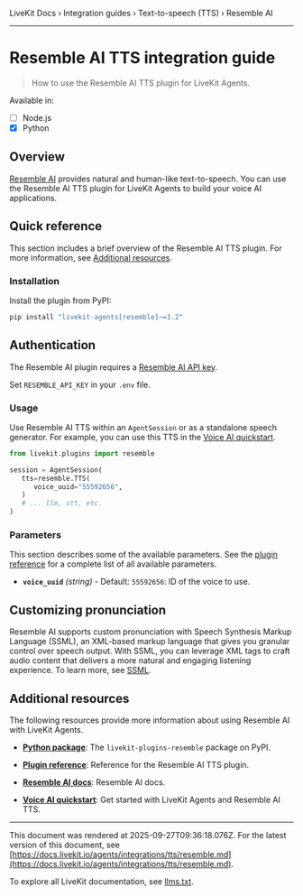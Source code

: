 LiveKit Docs › Integration guides › Text-to-speech (TTS) › Resemble AI

---

# Resemble AI TTS integration guide

> How to use the Resemble AI TTS plugin for LiveKit Agents.

Available in:
- [ ] Node.js
- [x] Python

## Overview

[Resemble AI](https://resemble.ai/) provides natural and human-like text-to-speech. You can use the Resemble AI TTS plugin for LiveKit Agents to build your voice AI applications.

## Quick reference

This section includes a brief overview of the Resemble AI TTS plugin. For more information, see [Additional resources](#additional-resources).

### Installation

Install the plugin from PyPI:

```bash
pip install "livekit-agents[resemble]~=1.2"

```

## Authentication

The Resemble AI plugin requires a [Resemble AI API key](https://app.resemble.ai/account/api).

Set `RESEMBLE_API_KEY` in your `.env` file.

### Usage

Use Resemble AI TTS within an `AgentSession` or as a standalone speech generator. For example, you can use this TTS in the [Voice AI quickstart](https://docs.livekit.io/agents/start/voice-ai.md).

```python
from livekit.plugins import resemble

session = AgentSession(
   tts=resemble.TTS(
      voice_uuid="55592656",
   )
   # ... llm, stt, etc.
)

```

### Parameters

This section describes some of the available parameters. See the [plugin reference](https://docs.livekit.io/reference/python/v1/livekit/plugins/resemble/index.html.md#livekit.plugins.resemble.TTS) for a complete list of all available parameters.

- **`voice_uuid`** _(string)_ - Default: `55592656`: ID of the voice to use.

## Customizing pronunciation

Resemble AI supports custom pronunciation with Speech Synthesis Markup Language (SSML), an XML-based markup language that gives you granular control over speech output. With SSML, you can leverage XML tags to craft audio content that delivers a more natural and engaging listening experience. To learn more, see [SSML](https://docs.app.resemble.ai/docs/getting_started/ssml).

## Additional resources

The following resources provide more information about using Resemble AI with LiveKit Agents.

- **[Python package](https://pypi.org/project/livekit-plugins-resemble/)**: The `livekit-plugins-resemble` package on PyPI.

- **[Plugin reference](https://docs.livekit.io/reference/python/v1/livekit/plugins/resemble/index.html.md#livekit.plugins.resemble.TTS)**: Reference for the Resemble AI TTS plugin.

- **[Resemble AI docs](https://docs.app.resemble.ai)**: Resemble AI docs.

- **[Voice AI quickstart](https://docs.livekit.io/agents/start/voice-ai.md)**: Get started with LiveKit Agents and Resemble AI TTS.

---

This document was rendered at 2025-09-27T09:36:18.076Z.
For the latest version of this document, see [https://docs.livekit.io/agents/integrations/tts/resemble.md](https://docs.livekit.io/agents/integrations/tts/resemble.md).

To explore all LiveKit documentation, see [llms.txt](https://docs.livekit.io/llms.txt).